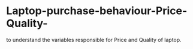# Laptop-purchase-behaviour-Price-Quality-
to understand the variables responsible for Price and Quality of laptop.
